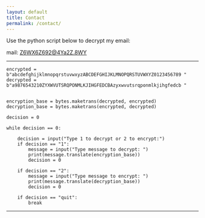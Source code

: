 ```yaml
---
layout: default
title: Contact
permalink: /contact/
---
```


Use the python script below to decrypt my email:

mail: Z6WX6Z692@4Ya2Z.8WY


-----------------------------------------------------------------------

```python:
encrypted = b"abcdefghijklmnopqrstuvwxyzABCDEFGHIJKLMNOPQRSTUVWXYZ0123456789 "
decrypted = b"a9876543210ZYXWVUTSRQPONMLKJIHGFEDCBAzyxwvutsrqponmlkjihgfedcb "


encryption_base = bytes.maketrans(decrypted, encrypted)
decryption_base = bytes.maketrans(encrypted, decrypted)

decision = 0

while decision == 0: 

    decision = input("Type 1 to decrypt or 2 to encrypt:")
    if decision == "1":
        message = input("Type message to decrypt: ")
        print(message.translate(encryption_base))
        decision = 0

    if decision == "2":
        message = input("Type message to encrypt: ")
        print(message.translate(decryption_base))
        decision = 0
    
    if decision == "quit":
        break
```
-----------------------------------------------------------------------